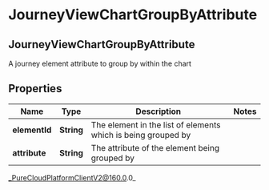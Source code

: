 # JourneyViewChartGroupByAttribute

## JourneyViewChartGroupByAttribute
A journey element attribute to group by within the chart

## Properties

|Name | Type | Description | Notes|
|------------ | ------------- | ------------- | -------------|
| **elementId** | **String** | The element in the list of elements which is being grouped by | |
| **attribute** | **String** | The attribute of the element being grouped by | |



_PureCloudPlatformClientV2@160.0.0_
